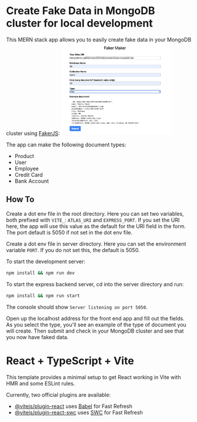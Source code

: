 # Create Fake Data in MongoDB cluster for local development

This MERN stack app allows you to easily create fake data in your MongoDB cluster using [FakerJS](https://fakerjs.dev/api/):
<img src="./example.png" alt="screenshot showing the UI of the app." width="300px" />

The app can make the following document types:

- Product
- User
- Employee
- Credit Card
- Bank Account

## How To

Create a dot env file in the root directory. Here you can set two variables, both prefixed with `VITE_`: `ATLAS_URI` and `EXPRESS_PORT`. If you set the URI here, the app will use this value as the default for the URI field in the form. The port default is 5050 if not set in the dot env file.

Create a dot env file in server directory. Here you can set the environment variable `PORT`. If you do not set this, the default is 5050.

To start the development server:

```bash
npm install && npm run dev
```

To start the express backend server, cd into the server directory and run:

```bash
npm install && npm run start
```

The console should show `Server listening on port 5050`.

Open up the localhost address for the front end app and fill out the fields. As you select the type, you'll see an example of the type of document you will create. Then submit and check in your MongoDB cluster and see that you now have faked data.

# React + TypeScript + Vite

This template provides a minimal setup to get React working in Vite with HMR and some ESLint rules.

Currently, two official plugins are available:

- [@vitejs/plugin-react](https://github.com/vitejs/vite-plugin-react/blob/main/packages/plugin-react/README.md) uses [Babel](https://babeljs.io/) for Fast Refresh
- [@vitejs/plugin-react-swc](https://github.com/vitejs/vite-plugin-react-swc) uses [SWC](https://swc.rs/) for Fast Refresh
